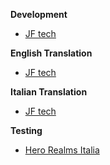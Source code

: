 **Development**

*   [JF tech](https://github.com/JFtechOfficial)

**English Translation**

*   [JF tech](https://github.com/JFtechOfficial)

**Italian Translation**

*   [JF tech](https://github.com/JFtechOfficial)

**Testing**

*   [Hero Realms Italia](https://www.facebook.com/groups/2291519377753013/)
